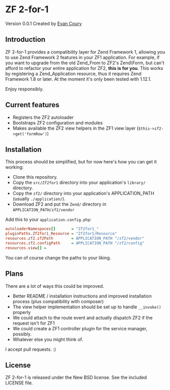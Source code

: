 # ZF 2-for-1

Version 0.0.1 Created by [Evan Coury](http://blog.evan.pro/)

## Introduction

ZF 2-for-1 provides a compatibility layer for Zend Framework 1, allowing you to use Zend Framework 2 features in your ZF1 application. For example, if you want to upgrade from the old Zend\_From to ZF2's Zend\\Form, but can't afford to refactor your entire application for ZF2, **this is for you**. This works by registering a Zend\_Application resource, thus it requires Zend Framework 1.8 or later. At the moment it's only been tested with 1.12.1.

Enjoy responsibly.

## Current features

* Registers the ZF2 autoloader
* Bootstraps ZF2 configuration and modules
* Makes available the ZF2 view helpers in the ZF1 view layer (`$this->zf2->get('formRow')`)

## Installation

This process should be simplified, but for now here's how you can get it working:

* Clone this repository.
* Copy the `src/Zf2for1` directory into your application's `library/` directory.
* Copy the `zf2/` directory into your application's APPLICATION\_PATH (usually `./application/`).
* Download ZF2 and put the `Zend/` directory in `APPLICATION_PATH/zf2/vendor`

Add this to your `application.config.php`:

```ini
autoloaderNamespaces[]       = "Zf2for1_"
pluginPaths.Zf2for1_Resource = "Zf2for1/Resource"
resources.zf2.zf2Path        = APPLICATION_PATH "/zf2/vendor"
resources.zf2.configPath     = APPLICATION_PATH "/zf2/config"
resources.view[] =
```

You can of course change the paths to your liking.

## Plans

There are a lot of ways this could be improved.

* Better README / installation instructions and improved installation process (plus compatibility with composer)
* The view helper implementation should be set up to handle `__invoke()` properly
* We could attach to the route event and actually dispatch ZF2 if the request isn't for ZF1
* We could create a ZF1 controller plugin for the service manager, possibly.
* Whatever else you might think of.

I accept pull requests. :)

## License

ZF 2-for-1 is released under the New BSD license. See the included LICENSE file.
